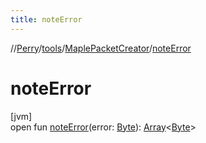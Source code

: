 ```yaml
---
title: noteError
---
```

//[Perry](../../../index.html)/[tools](../index.html)/[MaplePacketCreator](index.html)/[noteError](note-error.html)



# noteError



[jvm]\
open fun [noteError](note-error.html)(error: [Byte](https://kotlinlang.org/api/latest/jvm/stdlib/kotlin/-byte/index.html)): [Array](https://kotlinlang.org/api/latest/jvm/stdlib/kotlin/-array/index.html)&lt;[Byte](https://kotlinlang.org/api/latest/jvm/stdlib/kotlin/-byte/index.html)&gt;




